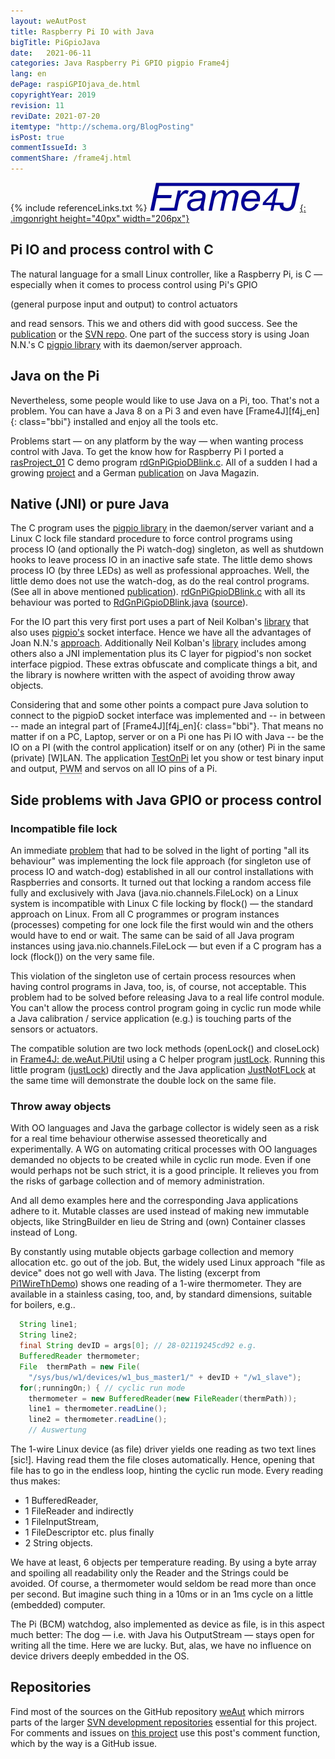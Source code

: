 ```yaml
---
layout: weAutPost
title: Raspberry Pi IO with Java
bigTitle: PiGpioJava
date:   2021-06-11
categories: Java Raspberry Pi GPIO pigpio Frame4j
lang: en
dePage: raspiGPIOjava_de.html
copyrightYear: 2019
revision: 11
reviDate: 2021-07-20
itemtype: "http://schema.org/BlogPosting"
isPost: true
commentIssueId: 3
commentShare: /frame4j.html
---
```

{% include referenceLinks.txt %}
[![Frame4J](/assets/icons_logos/frame4jlogo-02t.png "&gt; Frame4J"){: .imgonright height="40px" width="206px"}](https://frame4j.de/index_en.html)
## Pi IO and process control with C
The natural language for a small Linux controller, like a Raspberry Pi, is
C &mdash; especially when it comes to process control using Pi's  GPIO
<!--more-->(general purpose input and output) to control actuators
and read sensors. This we and others did with good success.
See the 
[publication](https://a-weinert.de/pub/raspberry4remoteServices.pdf "Raspberry for remote services")
or the 
[SVN repo](https://weinert-automation.de/svn/rasProject_01/ "rasProject_0 (guest:guest)").
One part of the success story is using Joan N.N.'s C 
[pigpio library](http://abyz.me.uk/rpi/pigpio/index.html) with its daemon/server approach.

## Java on the Pi
Nevertheless, some people would like to use Java on a Pi, too. That's not a
problem. You can have a Java&nbsp;8 on a Pi&nbsp;3 and even have 
[Frame4J][f4j_en]{: class="bbi"} installed and 
enjoy all the tools etc. 

Problems start &mdash; on any platform by the way &mdash; when wanting 
process control with Java. To get the know how for Raspberry Pi I ported a 
[rasProject_01](https://a-weinert.de/pub/raspberry4remoteServices.pdf "Raspberry for remote services")
C demo program 
[rdGnPiGpioDBlink.c](https://github.com/a-weinert/weAut/blob/master/rasProject_01part/rdGnPiGpioDBlink.c "C GPIO demo").
All of a sudden I had a growing
[project](https://github.com/a-weinert/weAut/) and a German
[publication](https://a-weinert.de/publication_en.html) on Java Magazin.

## Native (JNI) or pure Java
The C program uses the 
[pigpio library](http://abyz.me.uk/rpi/pigpio/index.html) in the 
daemon/server variant and a 
Linux C lock file standard procedure to force control programs using process
IO (and optionally the Pi watch-dog) singleton, as well as shutdown hooks 
to leave process IO in an inactive 
safe state. The little demo shows process IO (by three LEDs) as well as 
professional approaches. Well, the little demo does not use the watch-dog, 
as do the real control programs. (See all in above mentioned
[publication](https://a-weinert.de/pub/raspberry4remoteServices.pdf "Raspberry for remote services")).
[rdGnPiGpioDBlink.c](https://github.com/a-weinert/weAut/blob/master/rasProject_01part/rdGnPiGpioDBlink.c "C GPIO demo")
with all its behaviour was ported to
[RdGnPiGpioDBlink.java](https://weinert-automation.de/java/docs/frame4j/de/weAut/demos/RdGnPiGpioDBlink.html "RdGnPiGpioDBlink docu")
([source](https://weinert-automation.de/java/docs/frame4j/de/weAut/demos/doc-files/RdGnPiGpioDBlink.java "RdGnPiGpioDBlink.java")). 

For the IO part this very first port uses a part of Neil Kolban's
[library](https://github.com/nkolban/jpigpio "interface to pigpio[d]")
that also uses 
[pigpio's](http://abyz.me.uk/rpi/pigpio/sif.html "socket interface docu") 
socket interface. Hence we have all the advantages of 
Joan N.N.'s [approach](http://abyz.me.uk/rpi/pigpio/index.html "pigpio library").
Additionally Neil Kolban's
[library](https://github.com/nkolban/jpigpio "interface to pigpio[d]") 
includes among others also a JNI implementation plus its C layer for 
pigpiod's non socket interface pigpiod. These extras obfuscate and complicate
things a bit, and the library is nowhere written with the aspect of
avoiding throw away objects.

Considering that and some other points a compact pure Java solution 
to connect to the pigpioD socket interface was implemented and -- in between
-- made an integral part of [Frame4J][f4j_en]{: class="bbi"}. That means 
no matter if on a PC, Laptop, server or on a Pi one has Pi IO with Java --
be the IO on a PI (with the control application) itself or on any (other)
Pi in the same (private) [W]LAN. The application
[TestOnPi](https://weinert-automation.de/java/docs/frame4j/de/weAut/TestOnPi.html "TestOnPi docu")
let you show or test binary input and output,
<abbr title="pulse width modulation">PWM</abbr> and servos on all IO pins 
of a Pi.

## Side problems with Java GPIO or process control
### Incompatible file lock 

An immediate [problem](javaIncompFlock.html "see also extra post") that had
to be solved in the light of porting 
"all its behaviour" was implementing the lock file approach (for singleton
use of process IO and watch-dog) established in all our control installations
with Raspberries and consorts. It turned out that locking a random access
file fully and exclusively with Java (java.nio.channels.FileLock) on a Linux
system is incompatible with Linux C file locking by flock() &mdash; the 
standard approach on Linux. From all C programmes or program
instances (processes) competing for one lock file the first would win and 
the others would have to end or wait. The same can be said of all Java 
program instances using java.nio.channels.FileLock &mdash; but even if a 
C program has a lock (flock()) on the very same file.

This violation of the singleton use of certain process resources when having control programs in Java, too, is, of course,
not acceptable. This problem had to be solved before releasing Java to a 
real life control module. You can't allow the process control program going in cyclic
run mode while a Java calibration / service application (e.g.) is touching 
parts of the sensors or actuators. 

The compatible solution are two lock methods (openLock() and closeLock) in
[Frame4J: de.weAut.PiUtil](https://weinert-automation.de/java/docs/frame4j/de/weAut/PiUtil.html "openLock() and closeLock()") 
using a C helper program 
[justLock](https://github.com/a-weinert/weAut/blob/master/rasProject_01part/justLock.c). Running this little program ([justLock](https://github.com/a-weinert/weAut/blob/master/rasProject_01part/justLock.c)) directly and the 
Java application [JustNotFLock](https://weinert-automation.de/java/docs/frame4j/de/weAut/demos/JustNotFLock.html "de.weAut.demos.JustNotFLock") at the same time will demonstrate the double lock on the same file.

### Throw away objects
With OO languages and Java the garbage collector is widely seen as a risk for a real time behaviour otherwise assessed theoretically and experimentally. A WG on automating critical processes with OO languages demanded no objects to be created while in cyclic run mode. Even if one would perhaps not be such strict, it is a good principle. It relieves you from the risks of garbage collection and of memory administration.

And all demo examples here and the corresponding Java applications adhere to it. Mutable classes are used instead of making new immutable objects, like StringBuilder en lieu de String and (own) Container classes instead of Long.

By constantly using mutable objects garbage collection and memory allocation etc. go out of the job. But, the widely used Linux approach "file as device" does not go well with Java. The listing (excerpt from 
[Pi1WireThDemo](https://weinert-automation.de/java/docs/frame4j/de/weAut/demos/Pi1WireThDemo.html "de.weAut.tests.Pi1WireThDemo"))
shows one reading of a 1-wire thermometer. They are available in a stainless casing, too, and, by standard dimensions, suitable for boilers, e.g..  
```java
  String line1;
  String line2;
  final String devID = args[0]; // 28-02119245cd92 e.g.
  BufferedReader thermometer; 
  File  thermPath = new File(
    "/sys/bus/w1/devices/w1_bus_master1/" + devID + "/w1_slave");
  for(;runningOn;) { // cyclic run mode
    thermometer = new BufferedReader(new FileReader(thermPath));
    line1 = thermometer.readLine();
    line2 = thermometer.readLine();
    // Auswertung
```
The 1-wire Linux device (as file) driver yields one reading as two text lines [sic!]. Having read them the file closes automatically. Hence, opening that file has to go in the endless loop, hinting the cyclic run mode. Every reading thus makes:
 - 1 BufferedReader, 
 - 1 FileReader and indirectly 
 - 1 FileInputStream, 
 - 1 FileDescriptor etc.
plus finally 
 - 2 String objects.
 
We have at least, 6 objects per temperature reading. By using a byte array and spoiling all readability only the Reader and the Strings could be avoided. Of course, a thermometer would seldom be read more than once per second. But imagine such thing in a 10ms  or in an 1ms cycle on a little (embedded) computer.

The Pi (BCM) watchdog, also implemented as device as file, is in this aspect much better: The dog &mdash; i.e. with Java his OutputStream &mdash; stays open for writing all the time. Here we are lucky. But, alas, we have no influence on device drivers deeply embedded in the OS.

## Repositories

Find most of the sources on the GitHub repository
[weAut](https://github.com/a-weinert/weAut/) which mirrors parts of the larger
[SVN development repositories](https://weinert-automation.de/svn/ "guest:guest")
essential for this project. For comments and
issues on [this project](https://github.com/a-weinert/weAut/) use this 
post's comment function, which by the way is a GitHub issue.   
